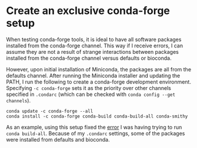 # Create an exclusive conda-forge setup

When testing conda-forge tools, it is ideal to have all software packages
installed from the conda-forge channel. This way if I receive errors, I can
assume they are not a result of strange interactions between packages installed
from the conda-forge channel versus defaults or bioconda.

However, upon initial installation of Miniconda, the packages are all from the
defaults channel. After running the Miniconda installer and updating the PATH, I
run the following to create a conda-forge development environment. Specifying
`-c conda-forge` sets it as the priority over other channels specified in
`.condarc` (which can be checked with `conda config --get channels`).

```
conda update -c conda-forge --all
conda install -c conda-forge conda-build conda-build-all conda-smithy
```

As an example, using this setup fixed the [error][] I was having trying to run
`conda build-all`. Because of my `.condarc` settings, some of the packages were
installed from defaults and bioconda.

[error]: https://github.com/conda-forge/conda-smithy/issues/603#issuecomment-342210570
